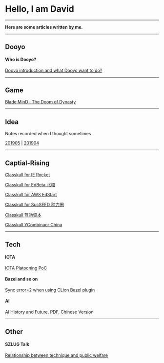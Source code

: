 
Hello, I am David
===
---

**Here are some articles written by me.**



---
## Dooyo

#### Who is Dooyo?

[Dooyo introduction and what Dooyo want to do?]( /dooyo/dooyo_intro_4_csme )


---
## Game

[Blade MinD : The Doom of Dynasty]( /cike/readme_en )


---
## Idea

Notes recorded when I thought sometimes

[201905]( /idea/201905 ) | [201904]( /idea/201904 )


---
## Captial-Rising

[Classkull for IE Rocket]( /classkull/ierockets )

[Classkull for EdBeta 北塔]( /classkull/edbeta )

[Classkull for AWS EdStart]( /classkull/awsedstart )

[Classkull for SucSEED 种力圈]( /classkull/sucseed )

[Classkull 蓝驰资本 ]( /classkull/brv )

[Classkull YCombinaor China]( /classkull/ycombinator )


---
## Tech

#### IOTA

[IOTA Platooning PoC]( /other/iota_based_platooning )
 

#### Bazel and so on

[Sync error=2 when using CLion Bazel plugin]( /tech/clion_bazel_plugin )
 
 
#### AI

[AI History and Future, PDF, Chinese Version]( /tech/AI_History_and_Future.df.20190517.1307.pdf )
 

---
## Other

#### SZLUG Talk 

[Relationship between technique and public welfare](/other/szlug_talk_with_xiaoban_20190224)




